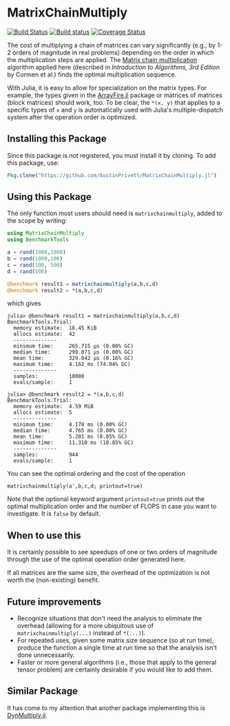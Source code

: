 # MatrixChainMultiply

[![Build Status](https://travis-ci.org/AustinPrivett/MatrixChainMultiply.jl.svg?branch=master)](https://travis-ci.org/AustinPrivett/MatrixChainMultiply.jl)
[![Build status](https://ci.appveyor.com/api/projects/status/e1y8l6w9bjcuwame?svg=true)](https://ci.appveyor.com/project/AustinPrivett/matrixchainmultiply-jl)
[![Coverage Status](https://coveralls.io/repos/github/AustinPrivett/MatrixChainMultiply.jl/badge.svg?branch=master)](https://coveralls.io/github/AustinPrivett/MatrixChainMultiply.jl?branch=master)

The cost of multiplying a chain of matrices can vary significantly (e.g., by 1-2 orders of magnitude in real problems) depending on the order in which the multiplication steps are applied. The
[Matrix chain multiplication](https://www.wikiwand.com/en/Matrix_chain_multiplication)
algorithm applied here (described in *Introduction to Algorithms, 3rd Edition*
by Cormen et al.) finds the optimal multiplication sequence.

With Julia, it is easy to allow for specialization on the matrix types.
For example, the types given in the [ArrayFire.jl](https://github.com/JuliaComputing/ArrayFire.jl) package or matrices of matrices (block matrices) should work, too. To be clear, the `*(x, y)` that applies to a specific types of `x` and `y` is automatically used with Julia's multiple-dispatch system after the operation order is optimized.

## Installing this Package

Since this package is not registered, you must install it by cloning. To add this package, use:

```julia
Pkg.clone("https://github.com/AustinPrivett/MatrixChainMultiply.jl")
```

## Using this Package

The only function most users should need is `matrixchainmultiply`,
added to the scope by writing:

```julia
using MatrixChainMultiply
using BenchmarkTools

a = rand(1000,1000)
b = rand(1000,100)
c = rand(100, 500)
d = rand(500)

@benchmark result1 = matrixchainmultiply(a,b,c,d)
@benchmark result2 = *(a,b,c,d)
```

which gives

```
julia> @benchmark result1 = matrixchainmultiply(a,b,c,d)
BenchmarkTools.Trial:
  memory estimate:  18.45 KiB
  allocs estimate:  42
  --------------
  minimum time:     265.715 μs (0.00% GC)
  median time:      299.071 μs (0.00% GC)
  mean time:        329.042 μs (0.16% GC)
  maximum time:     4.162 ms (74.04% GC)
  --------------
  samples:          10000
  evals/sample:     1

julia> @benchmark result2 = *(a,b,c,d)
BenchmarkTools.Trial:
  memory estimate:  4.59 MiB
  allocs estimate:  5
  --------------
  minimum time:     4.178 ms (0.00% GC)
  median time:      4.765 ms (0.00% GC)
  mean time:        5.281 ms (8.05% GC)
  maximum time:     11.310 ms (18.85% GC)
  --------------
  samples:          944
  evals/sample:     1
```

You can see the optimal ordering and the cost of the operation

```
matrixchainmultiply(a',b,c,d; printout=true)
```

Note that the optional keyword argument `printout=true` prints out the
optimal multiplication order and the number of FLOPS in case you want
to investigate. It is `false` by default.

## When to use this

It is certainly
possible to see speedups of one or two orders of magnitude through the
use of the optimal operation order generated here.

If all matrices are the same size, the overhead of the optimization is
not worth the (non-existing) benefit.

## Future improvements

* Recognize situations that don't need the analysis to eliminate the
  overhead (allowing for a more ubiquitous use of `matrixchainmultiply(...)`
  instead of `*(...)`).
* For repeated uses, given some matrix size sequence (so at run time), produce
  the function a single time at run time so that the analysis isn't done
  unnecessarily.
* Faster or more general algorithms (i.e., those that apply to the general
  tensor problem) are certainly desirable if you would like to add them.
  
## Similar Package

It has come to my attention that another package implementing this
is [DynMultiply.jl](https://github.com/LMescheder/DynMultiply.jl).
